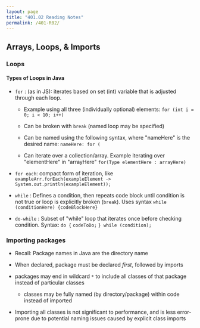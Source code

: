 ```yaml
---
layout: page
title: "401.02 Reading Notes"
permalink: /401-R02/
---
```


## Arrays, Loops, & Imports

### Loops

#### Types of Loops in Java

* `for` : (as in JS): iterates based on set (int) variable that is adjusted through each loop.
  * Example using all three (individually optional) elements: `for (int i = 0; i < 10; i++)`
  * Can be broken with `break` (named loop may be specified)

  * Can be named using the following syntax, where "nameHere" is the desired name: `nameHere: for (`

  * Can iterate over a collection/array. Example iterating over "elementHere" in "arrayHere" `for(Type elementHere : arrayHere)`

* `for each`: compact form of iteration, like `exampleArr.forEach(exampleElement -> System.out.println(exampleElement));`

* `while` : Defines a condition, then repeats code block until condition is not true or loop is explicitly broken (`break`). Uses syntax `while (conditionHere) {codeBlockHere}`

* `do-while` : Subset of "while" loop that iterates once before checking condition. Syntax:
`do {`
`codeToDo;`
`} while (condition);`

### Importing packages

* Recall: Package names in Java are the directory name

* When declared, package must be declared *first*, followed by imports

* packages may end in wildcard `*` to include all classes of that package instead of particular classes
  * classes may be fully named (by directory/package) within code instead of imported

* Importing all classes is not significant to performance, and is less error-prone due to potential naming issues caused by explicit class imports
